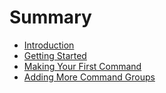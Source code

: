 # Summary

* [Introduction](README.md)
* [Getting Started](chapter1.md)
* [Making Your First Command](making-your-first-command.md)
* [Adding More Command Groups](adding-more-command-groups.md)


